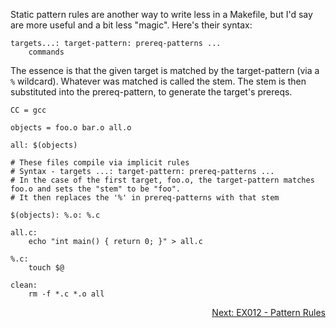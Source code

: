 Static pattern rules are another way to write less in a Makefile, but I'd say are more useful and a bit less "magic". Here's their syntax:

```make
targets...: target-pattern: prereq-patterns ...
	commands
```

The essence is that the given target is matched by the target-pattern (via a `%` wildcard). Whatever was matched is called the stem. The stem is then substituted into the prereq-pattern, to generate the target's prereqs.

```make
CC = gcc

objects = foo.o bar.o all.o

all: $(objects)

# These files compile via implicit rules
# Syntax - targets ...: target-pattern: prereq-patterns ...
# In the case of the first target, foo.o, the target-pattern matches foo.o and sets the "stem" to be "foo".
# It then replaces the '%' in prereq-patterns with that stem

$(objects): %.o: %.c

all.c:
	echo "int main() { return 0; }" > all.c

%.c:
	touch $@

clean:
	rm -f *.c *.o all
```

<p align="right">
	<a href="https://github.com/AmrElsayyad/makefile-tutorial/tree/main/EX012%20-%20Pattern%20Rules" id="EX012">
		Next: EX012 - Pattern Rules
	</a>
</p>
